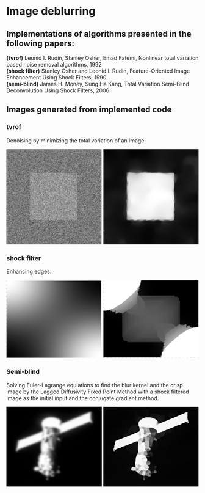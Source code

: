 # Image deblurring

## Implementations of algorithms presented in the following papers:
**(tvrof)** Leonid I. Rudin, Stanley Osher, Emad Fatemi, Nonlinear total variation based noise removal algorithms, 1992<br>
**(shock filter)** Stanley Osher and Leonid I. Rudin, Feature-Oriented Image Enhancement Using Shock Filters, 1990<br>
**(semi-blind)** James H. Money, Sung Ha Kang, Total Variation Semi-Blind Deconvolution Using Shock Filters, 2006


## Images generated from implemented code
### tvrof
Denoising by minimizing the total variation of an image.
<p float="left">
  <img src="generated images/tvrof/tvrof-noisy.png" width="250" />
  <img src="generated images/tvrof/tvrof-denoised.png" width="250" /> 
</p>

### shock filter 
Enhancing edges.
<p float="left">
  <img src="generated images/shock filter/shockfilter-blurry.png" width="250" />
  <img src="generated images/shock filter/shockfilter-shocked.png" width="250" /> 
</p>

### Semi-blind
Solving Euler-Lagrange equiations to find the blur kernel and the crisp image by the Lagged Diffusivity Fixed Point Method with a shock filtered image as the initial input and the conjugate gradient method.
<p float="left">
  <img src="generated images/semi-blind/semi-blind-blurry-image.png" width="250" />
  <img src="generated images/semi-blind/semi-blind-image-solution.png" width="250" /> 
</p>